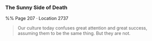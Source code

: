 ### The Sunny Side of Death 
%% Page 207 · Location 2737 
> Our culture today confuses great attention and great success, assuming them to be the same thing. But they are not. 